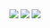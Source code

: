 <img src="https://capsule-render.vercel.app/api?type=waving&color=auto&height=200&section=header&text=KIM SUYEON&fontSize=90" />


<img src="https://img.shields.io/badge/3776AB?style=flat-square&logo=firebase&logoColor=white"/>
<img src="https://img.shields.io/badge/276DC3?style=flat-square&logo=firebase&logoColor=white"/>

